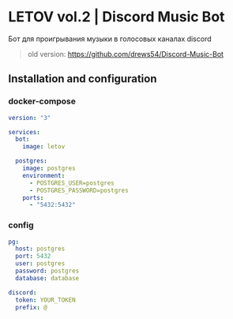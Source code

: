 # LETOV vol.2 | Discord Music Bot

Бот для проигрывания музыки в голосовых каналах discord

> old version: https://github.com/drews54/Discord-Music-Bot

## Installation and configuration

### docker-compose

```yaml
version: "3"

services:
  bot:
    image: letov

  postgres:
    image: postgres
    environment:
      - POSTGRES_USER=postgres
      - POSTGRES_PASSWORD=postgres
    ports:
      - "5432:5432"
```

### config
```yaml
pg:
  host: postgres
  port: 5432
  user: postgres
  password: postgres
  database: database

discord:
  token: YOUR_TOKEN
  prefix: @
```
